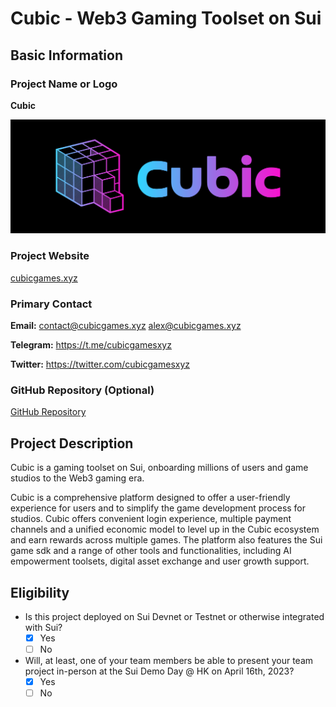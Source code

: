 # Cubic - Web3 Gaming Toolset on Sui

## Basic Information

### Project Name or Logo

**Cubic**

![Cubic Logo](../assets/cubic_logo.png)

### Project Website

[cubicgames.xyz](https://www.cubicgames.xyz/)

### Primary Contact

**Email:** contact@cubicgames.xyz alex@cubicgames.xyz

**Telegram:** https://t.me/cubicgamesxyz

**Twitter:** https://twitter.com/cubicgamesxyz

### GitHub Repository (Optional)

[GitHub Repository](https://github.com/CubicGames)

## Project Description 

Cubic is a gaming toolset on Sui, onboarding millions of users and game studios to the Web3 gaming era.

Cubic is a comprehensive platform designed to offer a user-friendly experience for users and to simplify the game development process for studios. Cubic offers convenient login experience, multiple payment channels and a unified economic model to level up in the Cubic ecosystem and earn rewards across multiple games. The platform also features the Sui game sdk and a range of other tools and functionalities, including AI empowerment toolsets, digital asset exchange and user growth support. 

## Eligibility

- Is this project deployed on Sui Devnet or Testnet or otherwise integrated with Sui?
    - [x] Yes
    - [ ] No
- Will, at least, one of your team members be able to present your team project in-person at the Sui Demo Day @ HK on April 16th, 2023?
    - [x] Yes
    - [ ] No